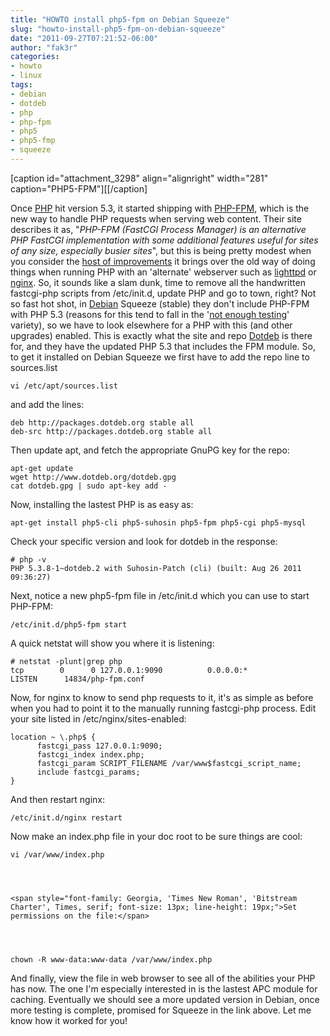```yaml
---
title: "HOWTO install php5-fpm on Debian Squeeze"
slug: "howto-install-php5-fpm-on-debian-squeeze"
date: "2011-09-27T07:21:52-06:00"
author: "fak3r"
categories:
- howto
- linux
tags:
- debian
- dotdeb
- php
- php-fpm
- php5
- php5-fmp
- squeeze
---
```


[caption id="attachment_3298" align="alignright" width="281" caption="PHP5-FPM"][[/caption]

Once [PHP](http://www.php.net/) hit version 5.3, it started shipping with [PHP-FPM](http://php-fpm.org/), which is the new way to handle PHP requests when serving web content. Their site describes it as, "_PHP-FPM (FastCGI Process Manager) is an alternative PHP FastCGI implementation with some additional features useful for sites of any size, especially busier sites_", but this is being pretty modest when you consider the [host of improvements](http://php-fpm.org/about/) it brings over the old way of doing things when running PHP with an 'alternate' webserver such as [lighttpd](http://www.lighttpd.net/) or [nginx](http://nginx.net/). So, it sounds like a slam dunk, time to remove all the handwritten fastcgi-php scripts from /etc/init.d, update PHP and go to town, right? Not so fast hot shot, in [Debian](http://debian.org) Squeeze (stable) they don't include PHP-FPM with PHP 5.3 (reasons for this tend to fall in the '[not enough testing](http://bugs.debian.org/cgi-bin/bugreport.cgi?bug=603174)' variety), so we have to look elsewhere for a PHP with this (and other upgrades) enabled. This is exactly what the site and repo [Dotdeb](http://www.dotdeb.org/) is there for, and they have the updated PHP 5.3 that includes the FPM module. So, to get it installed on Debian Squeeze we first have to add the repo line to sources.list

    
    vi /etc/apt/sources.list


and add the lines:

    
    deb http://packages.dotdeb.org stable all
    deb-src http://packages.dotdeb.org stable all


Then update apt, and fetch the appropriate GnuPG key for the repo:

    
    apt-get update
    wget http://www.dotdeb.org/dotdeb.gpg
    cat dotdeb.gpg | sudo apt-key add -


Now, installing the lastest PHP is as easy as:

    
    apt-get install php5-cli php5-suhosin php5-fpm php5-cgi php5-mysql


Check your specific version and look for dotdeb in the response:

    
    # php -v
    PHP 5.3.8-1~dotdeb.2 with Suhosin-Patch (cli) (built: Aug 26 2011 09:36:27)


Next, notice a new php5-fpm file in /etc/init.d which you can use to start PHP-FPM:

    
    /etc/init.d/php5-fpm start


A quick netstat will show you where it is listening:

    
    # netstat -plunt|grep php
    tcp        0      0 127.0.0.1:9090          0.0.0.0:*               LISTEN      14834/php-fpm.conf


Now, for nginx to know to send php requests to it, it's as simple as before when you had to point it to the manually running fastcgi-php process. Edit your site listed in /etc/nginx/sites-enabled:

    
    location ~ \.php$ {
          fastcgi_pass 127.0.0.1:9090;
          fastcgi_index index.php;
          fastcgi_param SCRIPT_FILENAME /var/www$fastcgi_script_name;
          include fastcgi_params;
    }


And then restart nginx:

    
    /etc/init.d/nginx restart


Now make an index.php file in your doc root to be sure things are cool:

    
    vi /var/www/index.php



    
    <span style="font-family: Georgia, 'Times New Roman', 'Bitstream Charter', Times, serif; font-size: 13px; line-height: 19px;">Set permissions on the file:</span>



    
    chown -R www-data:www-data /var/www/index.php


And finally, view the file in web browser to see all of the abilities your PHP has now. The one I'm especially interested in is the lastest APC module for caching. Eventually we should see a more updated version in Debian, once more testing is complete, promised for Squeeze in the link above. Let me know how it worked for you!

